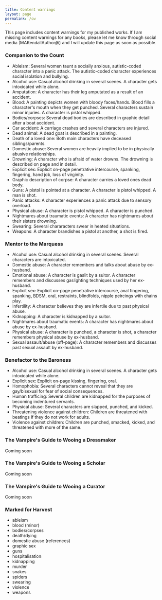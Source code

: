 ```yaml
---
title: Content warnings
layout: page
permalink: /cw
---
```


This page includes content warnings for my published works. If I am missing content warnings for any books,
please let me know through social media (MAKendallAuthor@) and I will update this page as soon as possible.

### Companion to the Count

* Ableism: Several women taunt a socially anxious, autistic-coded character into a panic attack. The autistic-coded character experiences social isolation and bullying.
* Alcohol use: Casual alcohol drinking in several scenes. A character gets intoxicated while alone.
* Amputation: A character has their leg amputated as a result of an accident.
* Blood: A painting depicts women with bloody faces/hands. Blood fills a character's mouth when they get punched. Several characters sustain minor injuries. A character is pistol whipped.
* Bodies/corpses: Several dead bodies are described in graphic detail after a boat accident. 
* Car accident: A carriage crashes and several characters are injured.
* Dead animal: A dead goat is described in a painting.
* Death of a loved one: Both main characters have deceased siblings/parents.
* Domestic abuse: Several women are heavily implied to be in physically abusive relationships.
* Drowning: A character who is afraid of water drowns. The drowning is described on page and in detail.
* Explicit sex: Explicit on-page penetrative intercourse, spanking, fingering, hand job, loss of virginity.
* Graphic description of corpse: A character carries a loved ones dead body.
* Guns: A pistol is pointed at a character. A character is pistol whipped. A man is shot.
* Panic attacks: A character experiences a panic attack due to sensory overload.
* Physical abuse: A character is pistol whipped. A character is punched.
* Nightmares about traumatic events: A character has nightmares about their sisters drowning.
* Swearing: Several chararacters swear in heated situations.
* Weapons: A character brandishes a pistol at another, a shot is fired.

### Mentor to the Marquess

* Alcohol use: Casual alcohol drinking in several scenes. Several characters are intoxicated.
* Domestic abuse: A character remembers and talks about abuse by ex-husband.
* Emotional abuse: A character is gaslit by a suitor. A character remembers and discusses gaslighting techniques used by her ex-husband.
* Explicit sex: Explicit on-page penetrative intercourse, anal fingering, spanking, BDSM, oral, restraints, blindfolds, nipple peircings with chains play.
* Infertility: A character believes they are infertile due to past physical abuse.
* Kidnapping: A character is kidnapped by a suitor.
* Nightmares about traumatic events: A character has nightmares about abuse by ex-husband.
* Physical abuse: A character is punched, a character is shot, a character remembers physical abuse by ex-husband.
* Sexual assault/abuse (off-page): A character remembers and discusses past sexual assault by ex-husband.

### Benefactor to the Baroness

* Alcohol use: Casual alcohol drinking in several scenes. A character gets intoxicated while alone.
* Explicit sex: Explicit on-page kissing, fingering, oral.
* Homophobia: Several characters cannot reveal that they are gay/bisexual for fear of social consequences. 
* Human trafficing: Several children are kidnapped for the purposes of becoming indentured servants.
* Physical abuse: Several characters are slapped, punched, and kicked.
* Threatening violence against children: Children are threatened with beatings if they do not work for adults.
* Violence against children: Children are punched, smacked, kicked, and threatened with more of the same.

### The Vampire's Guide to Wooing a Dressmaker

Coming soon

### The Vampire's Guide to Wooing a Scholar

Coming soon

### The Vampire's Guide to Wooing a Curator

Coming soon

### Marked for Harvest

* ableism
* blood (minor)
* bodies/corpses
* death/dying
* domestic abuse (references)
* graphic sex
* guns
* hospitalisation
* kidnapping
* murder
* snakes
* spiders
* swearing
* violence
* weapons